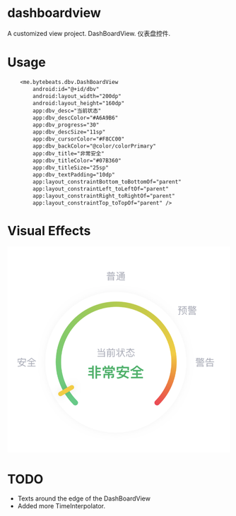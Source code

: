 # dashboardview
A customized view project. DashBoardView. 仪表盘控件.

# Usage

```
    <me.bytebeats.dbv.DashBoardView
        android:id="@+id/dbv"
        android:layout_width="200dp"
        android:layout_height="160dp"
        app:dbv_desc="当前状态"
        app:dbv_descColor="#A6A9B6"
        app:dbv_progress="30"
        app:dbv_descSize="11sp"
        app:dbv_cursorColor="#F8CC00"
        app:dbv_backColor="@color/colorPrimary"
        app:dbv_title="非常安全"
        app:dbv_titleColor="#07B360"
        app:dbv_titleSize="25sp"
        app:dbv_textPadding="10dp"
        app:layout_constraintBottom_toBottomOf="parent"
        app:layout_constraintLeft_toLeftOf="parent"
        app:layout_constraintRight_toRightOf="parent"
        app:layout_constraintTop_toTopOf="parent" />

```

# Visual Effects

![screenshot](app/screenshots/screen_shot_1.png)

# TODO

* Texts around the edge of the DashBoardView
* Added more TimeInterpolator.
